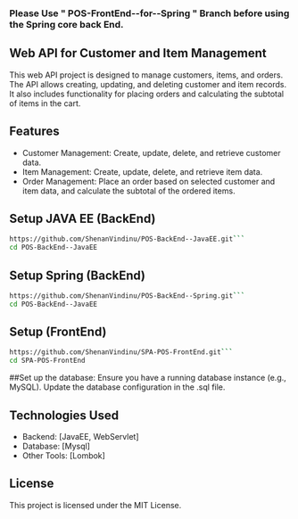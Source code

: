 ### Please Use " POS-FrontEnd--for--Spring "  Branch before using the Spring core back End.

## Web API for Customer and Item Management
This web API project is designed to manage customers, items, and orders. The API allows creating, updating, and deleting customer and item records. It also includes functionality for placing orders and calculating the subtotal of items in the cart.

## Features
* Customer Management: Create, update, delete, and retrieve customer data.
* Item Management: Create, update, delete, and retrieve item data.
* Order Management: Place an order based on selected customer and item data, and calculate the subtotal of the ordered items.

## Setup JAVA EE (BackEnd)
```bash
https://github.com/ShenanVindinu/POS-BackEnd--JavaEE.git```
cd POS-BackEnd--JavaEE
```

## Setup Spring (BackEnd)
```bash
https://github.com/ShenanVindinu/POS-BackEnd--Spring.git```
cd POS-BackEnd--JavaEE
```

## Setup (FrontEnd)
```bash
https://github.com/ShenanVindinu/SPA-POS-FrontEnd.git```
cd SPA-POS-FrontEnd
```

##Set up the database:
Ensure you have a running database instance (e.g., MySQL).
Update the database configuration in the .sql file.

## Technologies Used
* Backend: [JavaEE, WebServlet]
* Database: [Mysql]
* Other Tools: [Lombok]

## License
This project is licensed under the MIT License.


